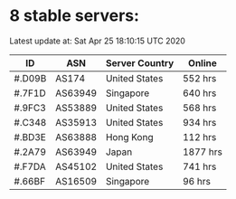# 8 stable servers:

Latest update at: Sat Apr 25 18:10:15 UTC 2020

| ID | ASN | Server Country | Online |
| -- | --- | -------------- | ------ |
| #.D09B | AS174 | United States | 552 hrs |
| #.7F1D | AS63949 | Singapore | 640 hrs |
| #.9FC3 | AS53889 | United States | 568 hrs |
| #.C348 | AS35913 | United States | 934 hrs |
| #.BD3E | AS63888 | Hong Kong | 112 hrs |
| #.2A79 | AS63949 | Japan | 1877 hrs |
| #.F7DA | AS45102 | United States | 741 hrs |
| #.66BF | AS16509 | Singapore | 96 hrs |

